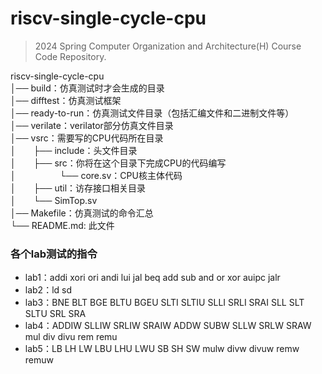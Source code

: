# riscv-single-cycle-cpu

> 2024 Spring Computer Organization and Architecture(H) Course Code Repository.

riscv-single-cycle-cpu  
│── build：仿真测试时才会生成的目录  
│── difftest：仿真测试框架  
│── ready-to-run：仿真测试文件目录（包括汇编文件和二进制文件等）  
│── verilate：verilator部分仿真文件目录  
│── vsrc：需要写的CPU代码所在目录  
│　　├── include：头文件目录  
│　　├── src：你将在这个目录下完成CPU的代码编写  
│　　　　　└── core.sv：CPU核主体代码  
│　　├── util：访存接口相关目录  
│　　└── SimTop.sv  
│── Makefile：仿真测试的命令汇总  
└── README.md: 此文件  

### 各个lab测试的指令
- lab1：addi xori ori andi lui jal beq add sub and or xor auipc jalr
- lab2：ld sd
- lab3：BNE BLT BGE BLTU BGEU SLTI SLTIU SLLI SRLI SRAI SLL SLT SLTU SRL SRA
- lab4：ADDIW SLLIW SRLIW SRAIW ADDW SUBW SLLW SRLW SRAW mul div divu rem remu
- lab5：LB LH LW LBU LHU LWU SB SH SW mulw divw divuw remw remuw

